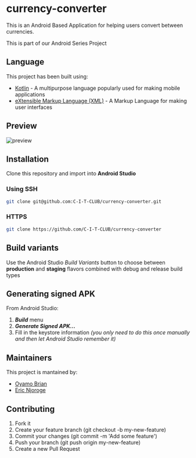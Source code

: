 # currency-converter
This is an Android Based Application for helping users convert between currencies. 

This is part of our Android Series Project

## Language
This project has been built using:
* [Kotlin](https://kotlinlang.org) - A multipurpose language popularly used for making mobile applications
* [eXtensible Markup Language (XML)](https://kotlinlang.org) - A Markup Language for making user interfaces

## Preview
![preview](screenshot/screencast.gif "Sample conversion")


## Installation
Clone this repository and import into **Android Studio**
### Using SSH
```bash
git clone git@github.com:C-I-T-CLUB/currency-converter.git
```

### HTTPS 
```bash
git clone https://github.com/C-I-T-CLUB/currency-converter
```


## Build variants
Use the Android Studio *Build Variants* button to choose between **production** and **staging** flavors combined with debug and release build types


## Generating signed APK
From Android Studio:
1. ***Build*** menu
2. ***Generate Signed APK...***
3. Fill in the keystore information *(you only need to do this once manually and then let Android Studio remember it)*

## Maintainers
This project is mantained by:
* [Oyamo Brian](https://github.com/oyamo/)
* [Eric Njoroge](https://github.com/lifecod3r101/)


## Contributing

1. Fork it
2. Create your feature branch (git checkout -b my-new-feature)
3. Commit your changes (git commit -m 'Add some feature')
4. Push your branch (git push origin my-new-feature)
5. Create a new Pull Request